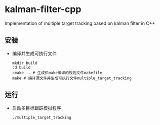 # kalman-filter-cpp

Implementation of multiple target tracking based on kalman filter in C++

## 安装
 - 编译并生成可执行文件
   ```
   mkdir build
   cd build
   cmake .. # 生成供make编译的规则文件makefile
   make # 编译源文件并生成可执行文件multiple_target_tracking
   ```

## 运行
 - 启动多目标跟踪模拟程序
   ```
   ./multiple_target_tracking
   ```

